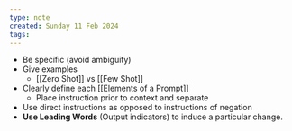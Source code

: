 ```yaml
---
type: note
created: Sunday 11 Feb 2024
tags: 
---
```

- Be specific (avoid ambiguity)
- Give examples
	- [[Zero Shot]] vs [[Few Shot]]
- Clearly define each [[Elements of a Prompt]]
	- Place instruction prior to context and separate
- Use direct instructions as opposed to instructions of negation
- **Use Leading Words** (Output indicators) to induce a particular change.